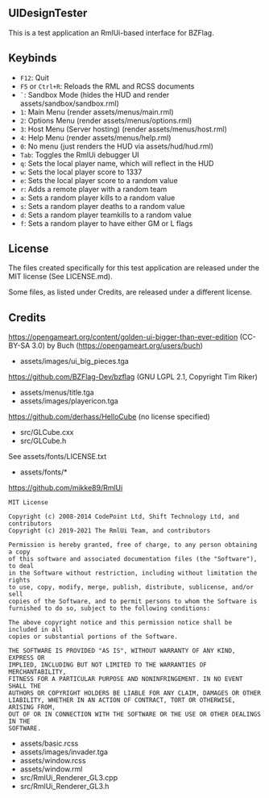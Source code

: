 UIDesignTester
--------------

This is a test application an RmlUi-based interface for BZFlag.


Keybinds
--------
* `F12`: Quit
* `F5` or `Ctrl+R`: Reloads the RML and RCSS documents
* `` ` ``: Sandbox Mode (hides the HUD and render assets/sandbox/sandbox.rml)
* `1`: Main Menu (render assets/menus/main.rml)
* `2`: Options Menu (render assets/menus/options.rml)
* `3`: Host Menu (Server hosting) (render assets/menus/host.rml)
* `4`: Help Menu (render assets/menus/help.rml)
* `0`: No menu (just renders the HUD via assets/hud/hud.rml)
* `Tab`: Toggles the RmlUi debugger UI
* `q`: Sets the local player name, which will reflect in the HUD
* `w`: Sets the local player score to 1337
* `e`: Sets the local player score to a random value
* `r`: Adds a remote player with a random team
* `a`: Sets a random player kills to a random value
* `s`: Sets a random player deaths to a random value
* `d`: Sets a random player teamkills to a random value
* `f`: Sets a random player to have either GM or L flags


License
-------

The files created specifically for this test application are released under the MIT license (See LICENSE.md).

Some files, as listed under Credits, are released under a different license.


Credits
-------

https://opengameart.org/content/golden-ui-bigger-than-ever-edition (CC-BY-SA 3.0) by Buch (https://opengameart.org/users/buch)
* assets/images/ui_big_pieces.tga


https://github.com/BZFlag-Dev/bzflag (GNU LGPL 2.1, Copyright Tim Riker)
* assets/menus/title.tga
* assets/images/playericon.tga

https://github.com/derhass/HelloCube (no license specified)
* src/GLCube.cxx
* src/GLCube.h

See assets/fonts/LICENSE.txt
* assets/fonts/*

https://github.com/mikke89/RmlUi
```
MIT License

Copyright (c) 2008-2014 CodePoint Ltd, Shift Technology Ltd, and contributors
Copyright (c) 2019-2021 The RmlUi Team, and contributors

Permission is hereby granted, free of charge, to any person obtaining a copy
of this software and associated documentation files (the "Software"), to deal
in the Software without restriction, including without limitation the rights
to use, copy, modify, merge, publish, distribute, sublicense, and/or sell
copies of the Software, and to permit persons to whom the Software is
furnished to do so, subject to the following conditions:

The above copyright notice and this permission notice shall be included in all
copies or substantial portions of the Software.

THE SOFTWARE IS PROVIDED "AS IS", WITHOUT WARRANTY OF ANY KIND, EXPRESS OR
IMPLIED, INCLUDING BUT NOT LIMITED TO THE WARRANTIES OF MERCHANTABILITY,
FITNESS FOR A PARTICULAR PURPOSE AND NONINFRINGEMENT. IN NO EVENT SHALL THE
AUTHORS OR COPYRIGHT HOLDERS BE LIABLE FOR ANY CLAIM, DAMAGES OR OTHER
LIABILITY, WHETHER IN AN ACTION OF CONTRACT, TORT OR OTHERWISE, ARISING FROM,
OUT OF OR IN CONNECTION WITH THE SOFTWARE OR THE USE OR OTHER DEALINGS IN THE
SOFTWARE.
```
* assets/basic.rcss
* assets/images/invader.tga
* assets/window.rcss
* assets/window.rml
* src/RmlUi\_Renderer\_GL3.cpp
* src/RmlUi\_Renderer\_GL3.h

